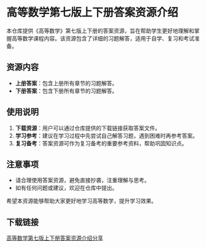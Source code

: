 # 高等数学第七版上下册答案资源介绍

本仓库提供《高等数学》第七版上下册的答案资源，旨在帮助学生更好地理解和掌握高等数学课程内容。该资源包含了详细的习题解答，适用于自学、复习和考试准备。

## 资源内容

- **上册答案**：包含上册所有章节的习题解答。
- **下册答案**：包含下册所有章节的习题解答。

## 使用说明

1. **下载资源**：用户可以通过仓库提供的下载链接获取答案文件。
2. **学习参考**：建议在学习过程中先尝试自己解答习题，遇到困难时再参考答案。
3. **复习备考**：答案资源可作为复习备考的重要参考资料，帮助巩固知识点。

## 注意事项

- 请合理使用答案资源，避免直接抄袭，注重理解与思考。
- 如有任何问题或建议，欢迎在仓库中提出。

希望本资源能够帮助大家更好地学习高等数学，提升学习效果。

## 下载链接

[高等数学第七版上下册答案资源介绍分享](https://pan.quark.cn/s/bab58720e5b5)